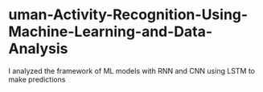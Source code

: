 # uman-Activity-Recognition-Using-Machine-Learning-and-Data-Analysis
 I analyzed the framework of ML models with RNN and CNN using LSTM to make predictions
